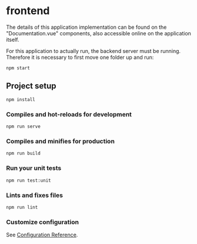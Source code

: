 # frontend

The details of this application implementation can be found on the "Documentation.vue" components, also accessible online on the application itself.

For this application to actually run, the backend server must be running. Therefore it is necessary to first move one folder up and run:

```
npm start
```

## Project setup

```
npm install
```

### Compiles and hot-reloads for development

```
npm run serve
```

### Compiles and minifies for production

```
npm run build
```

### Run your unit tests

```
npm run test:unit
```

### Lints and fixes files

```
npm run lint
```

### Customize configuration

See [Configuration Reference](https://cli.vuejs.org/config/).
